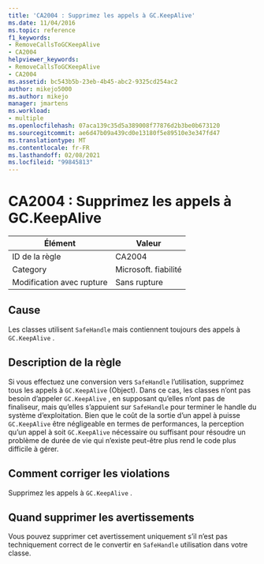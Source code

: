 ```yaml
---
title: 'CA2004 : Supprimez les appels à GC.KeepAlive'
ms.date: 11/04/2016
ms.topic: reference
f1_keywords:
- RemoveCallsToGCKeepAlive
- CA2004
helpviewer_keywords:
- RemoveCallsToGCKeepAlive
- CA2004
ms.assetid: bc543b5b-23eb-4b45-abc2-9325cd254ac2
author: mikejo5000
ms.author: mikejo
manager: jmartens
ms.workload:
- multiple
ms.openlocfilehash: 07aca139c35d5a389008f77876d2b3be0b673120
ms.sourcegitcommit: ae6d47b09a439cd0e13180f5e89510e3e347fd47
ms.translationtype: MT
ms.contentlocale: fr-FR
ms.lasthandoff: 02/08/2021
ms.locfileid: "99845813"
---
```

# <a name="ca2004-remove-calls-to-gckeepalive"></a>CA2004 : Supprimez les appels à GC.KeepAlive

|Élément|Valeur|
|-|-|
|ID de la règle|CA2004|
|Category|Microsoft. fiabilité|
|Modification avec rupture|Sans rupture|

## <a name="cause"></a>Cause
Les classes utilisent `SafeHandle` mais contiennent toujours des appels à `GC.KeepAlive` .

## <a name="rule-description"></a>Description de la règle
Si vous effectuez une conversion vers `SafeHandle` l’utilisation, supprimez tous les appels à `GC.KeepAlive` (Object). Dans ce cas, les classes n’ont pas besoin d’appeler `GC.KeepAlive` , en supposant qu’elles n’ont pas de finaliseur, mais qu’elles s’appuient sur `SafeHandle` pour terminer le handle du système d’exploitation.  Bien que le coût de la sortie d’un appel à puisse `GC.KeepAlive` être négligeable en termes de performances, la perception qu’un appel à soit `GC.KeepAlive` nécessaire ou suffisant pour résoudre un problème de durée de vie qui n’existe peut-être plus rend le code plus difficile à gérer.

## <a name="how-to-fix-violations"></a>Comment corriger les violations
Supprimez les appels à `GC.KeepAlive` .

## <a name="when-to-suppress-warnings"></a>Quand supprimer les avertissements
Vous pouvez supprimer cet avertissement uniquement s’il n’est pas techniquement correct de le convertir en `SafeHandle` utilisation dans votre classe.
